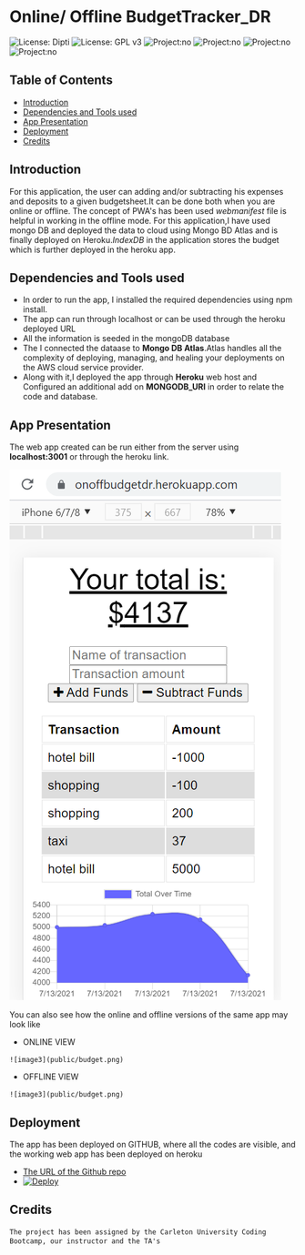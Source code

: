 # Online/ Offline BudgetTracker_DR

![License: Dipti](https://img.shields.io/badge/Coder-Dipti'sCode-yellow.svg)
![License: GPL v3](https://img.shields.io/badge/License-MIT-pink.svg)
![Project:no](https://img.shields.io/badge/db-mongoDB-red.svg)
![Project:no](https://img.shields.io/badge/app-Frontend-green.svg)
![Project:no](https://img.shields.io/badge/Deployment-Heroku-blue.svg)
![Project:no](https://img.shields.io/badge/MongoinCloud-MongoDBatlas-orange.svg)

## Table of Contents
* [Introduction](#introduction)
* [Dependencies and Tools used](#api)
* [App Presentation](#details)
* [Deployment](#installations)
* [Credits](#credits)
 
 ## Introduction 
For this application, the user can adding and/or subtracting his expenses and deposits to a given budgetsheet.It can be done both when you are online or offline. The concept of PWA's has been used _webmanifest_ file is helpful in working in the offline mode. For this application,I have used mongo DB and deployed the data to cloud using Mongo BD Atlas and is  finally deployed on Heroku._IndexDB_ in the application stores the budget which is further deployed in the heroku app.

   
 ## Dependencies and Tools used
   * In order to run the app, I installed the required dependencies using npm install.
   * The app can run through localhost or can be used through the heroku deployed URL
   * All the information is seeded in the mongoDB database 
   * The I connected the dataase to __Mongo DB Atlas__.Atlas handles all the complexity of deploying, managing, and healing your deployments on the AWS cloud service provider.
   *  Along with it,I deployed the app through __Heroku__ web host and Configured an additional add on  __MONGODB_URI__ in order to relate the code and database.

 
 ## App Presentation
 The web app created can be run either from the server using __localhost:3001__ or through the heroku link. 
 
   ![image3](public/budget.png)
   
   You can also see how the online and offline versions of the same app may look like
   * ONLINE VIEW
   
    ![image3](public/budget.png)
    
   * OFFLINE VIEW

    ![image3](public/budget.png)
   

 ## Deployment
  The app has been deployed on GITHUB, where all the codes are visible, and the working web app has been deployed on heroku
   * [The URL of the Github repo](https://github.com/Dipti2021/BudgetTracker_DR)
   *  [![Deploy](https://www.herokucdn.com/deploy/button.svg)](https://onoffbudgetdr.herokuapp.com/)



  ## Credits
    The project has been assigned by the Carleton University Coding Bootcamp, our instructor and the TA's
